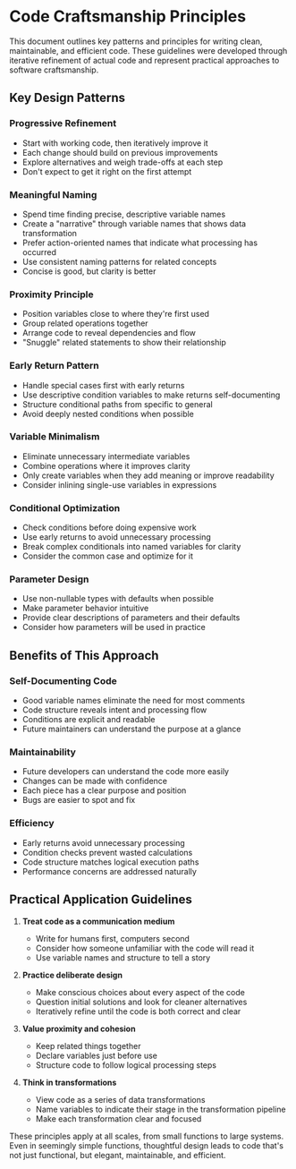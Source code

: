# Code Craftsmanship Principles

This document outlines key patterns and principles for writing clean, maintainable, and efficient code. These guidelines were developed through iterative refinement of actual code and represent practical approaches to software craftsmanship.

## Key Design Patterns

### Progressive Refinement
- Start with working code, then iteratively improve it
- Each change should build on previous improvements
- Explore alternatives and weigh trade-offs at each step
- Don't expect to get it right on the first attempt

### Meaningful Naming
- Spend time finding precise, descriptive variable names
- Create a "narrative" through variable names that shows data transformation
- Prefer action-oriented names that indicate what processing has occurred
- Use consistent naming patterns for related concepts
- Concise is good, but clarity is better

### Proximity Principle
- Position variables close to where they're first used
- Group related operations together
- Arrange code to reveal dependencies and flow
- "Snuggle" related statements to show their relationship

### Early Return Pattern
- Handle special cases first with early returns
- Use descriptive condition variables to make returns self-documenting
- Structure conditional paths from specific to general
- Avoid deeply nested conditions when possible

### Variable Minimalism
- Eliminate unnecessary intermediate variables
- Combine operations where it improves clarity
- Only create variables when they add meaning or improve readability
- Consider inlining single-use variables in expressions

### Conditional Optimization
- Check conditions before doing expensive work
- Use early returns to avoid unnecessary processing
- Break complex conditionals into named variables for clarity
- Consider the common case and optimize for it

### Parameter Design
- Use non-nullable types with defaults when possible
- Make parameter behavior intuitive
- Provide clear descriptions of parameters and their defaults
- Consider how parameters will be used in practice

## Benefits of This Approach

### Self-Documenting Code
- Good variable names eliminate the need for most comments
- Code structure reveals intent and processing flow
- Conditions are explicit and readable
- Future maintainers can understand the purpose at a glance

### Maintainability
- Future developers can understand the code more easily
- Changes can be made with confidence
- Each piece has a clear purpose and position
- Bugs are easier to spot and fix

### Efficiency
- Early returns avoid unnecessary processing
- Condition checks prevent wasted calculations
- Code structure matches logical execution paths
- Performance concerns are addressed naturally

## Practical Application Guidelines

1. **Treat code as a communication medium**
   - Write for humans first, computers second
   - Consider how someone unfamiliar with the code will read it
   - Use variable names and structure to tell a story

2. **Practice deliberate design**
   - Make conscious choices about every aspect of the code
   - Question initial solutions and look for cleaner alternatives
   - Iteratively refine until the code is both correct and clear

3. **Value proximity and cohesion**
   - Keep related things together
   - Declare variables just before use
   - Structure code to follow logical processing steps

4. **Think in transformations**
   - View code as a series of data transformations
   - Name variables to indicate their stage in the transformation pipeline
   - Make each transformation clear and focused

These principles apply at all scales, from small functions to large systems. Even in seemingly simple functions, thoughtful design leads to code that's not just functional, but elegant, maintainable, and efficient.